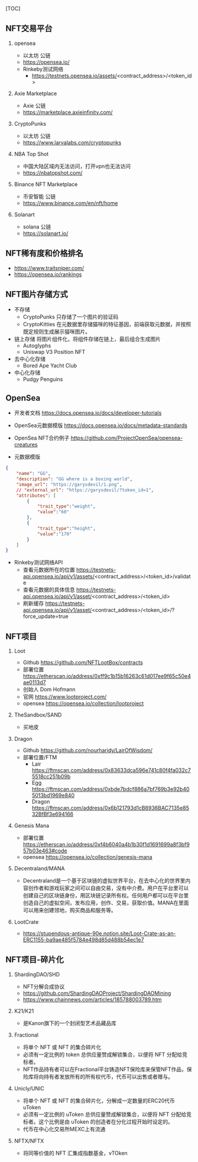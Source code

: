 [TOC]

## NFT交易平台
1. opensea
    - 以太坊 公链
    - https://opensea.io/
    - Rinkeby测试网络       
        - https://testnets.opensea.io/assets/<contract_address>/<token_id>

2. Axie Marketplace
    - Axie 公链
    - https://marketplace.axieinfinity.com/

3. CryptoPunks
    - 以太坊 公链
    - https://www.larvalabs.com/cryptopunks

4. NBA Top Shot
    - 中国大陆区域内无法访问，打开vpn也无法访问
    - https://nbatopshot.com/

5. Binance NFT Marketplace
    - 币安智能 公链
    - https://www.binance.com/en/nft/home

6. Solanart
    - solana 公链
    - https://solanart.io/

## NFT稀有度和价格排名
- https://www.traitsniper.com/
- https://opensea.io/rankings

## NFT图片存储方式
- 不存储
    -  CryptoPunks 只存储了一个图片的验证码
    - CryptoKitties 在元数据里存储猫咪的特征基因，前端获取元数据，并按照既定规则生成展示猫咪图片。
- 链上存储  将图片组件化，将组件存储在链上，最后组合生成图片
    - Autoglyphs
    - Uniswap V3 Position NFT
- 去中心化存储
    - Bored Ape Yacht Club
- 中心化存储
    - Pudgy Penguins

## OpenSea
- 开发者文档 https://docs.opensea.io/docs/developer-tutorials

- OpenSea元数据模版 https://docs.opensea.io/docs/metadata-standards

- OpenSea NFT合约例子   https://github.com/ProjectOpenSea/opensea-creatures

- 元数据模版
```json
{
    "name": "GG",
    "description": "GG where is a boxing world",
    "image_url": "https://garysdevil/1.png",
    // "external_url": "https://garysdevil/?token_id=1",
    "attributes": [
        {
            "trait_type":"weight",
            "value":"60"
        },
        {
            "trait_type":"height",
            "value":"170"
        }
    ]
}
```
- Rinkeby测试网络API    
    - 查看元数据所在的位置 https://testnets-api.opensea.io/api/v1/assets/<contract_address>/<token_id>/validate
    - 查看元数据的具体信息 https://testnets-api.opensea.io/api/v1/asset/<contract_address>/<token_id>
    - 刷新缓存 https://testnets-api.opensea.io/api/v1/asset/<contract_address>/<token_id>/?force_update=true

## NFT项目
1. Loot
    - Github https://github.com/NFTLootBox/contracts
    - 部署位置 https://etherscan.io/address/0xff9c1b15b16263c61d017ee9f65c50e4ae0113d7
    - 创始人 Dom Hofmann
    - 官网 https://www.lootproject.com/
    - opensea https://opensea.io/collection/lootproject

2. TheSandbox/SAND
    - 买地皮

3. Dragon
    - Github https://github.com/nourharidy/LairOfWisdom/
    - 部署位置/FTM
        -  Lair https://ftmscan.com/address/0x83633dca596e741c80f4fa032c75518cc251b09b
        - Egg https://ftmscan.com/address/0xbde7bdcf886a7bf769b3e92b405013bd1969e840
        - Dragon https://ftmscan.com/address/0x6b121793d1cB8936BAC7135e8532BfBf3e694166

4. Genesis Mana
    - 部署位置 https://etherscan.io/address/0xf4b6040a4b1b30f1d1691699a8f3bf957b03e463#code
    - opensea   https://opensea.io/collection/genesis-mana

5. Decentraland/MANA
    - Decentraland是一个基于区块链的虚拟世界平台，在去中心化的世界里内容创作者和游戏玩家之间可以自由交易，没有中介费。用户在平台里可以创建自己的区块链身份，用区块链记录所有权。任何用户都可以在平台里创造自己的虚拟空间，发布应用，创作、交易，获取价值。MANA在里面可以用来创建领地，购买商品和服务等。

6. LootCrate
    - https://stupendous-antique-90e.notion.site/Loot-Crate-as-an-ERC1155-ba9ae485f5784e498d85d488b54ec1e7

## NFT项目-碎片化
1. ShardingDAO/SHD
    - NFT分解合成协议
    - https://github.com/ShardingDAOProject/ShardingDAOMining
    - https://www.chainnews.com/articles/185788003789.htm

2. K21/K21
    - 是Kanon旗下的一个封闭型艺术品藏品库

3. Fractional
    - 将单个 NFT 或 NFT 的集合碎片化
    - 必须有一定比例的 token 总供应量赞成解锁集合，以便将 NFT 分配给竞标者。
    - NFT作品持有者可以在Fractional平台铸造NFT保险库来保管NFT作品，保险库将向持有者发放所有的所有权代币，代币可以出售或者赠与。

4. Unicly/UNIC
    - 将单个 NFT 或 NFT 的集合碎片化，分解成一定数量的ERC20代币 uToken
    - 必须有一定比例的 uToken 总供应量赞成解锁集合，以便将 NFT 分配给竞标者。这个比例是由 uToken 的创造者在分化过程开始时设定的。
    - 代币在中心化交易所MEXC上有流通

5. NFTX/NFTX
    -  将同等价值的 NFT 汇集成指数基金，vTOken
